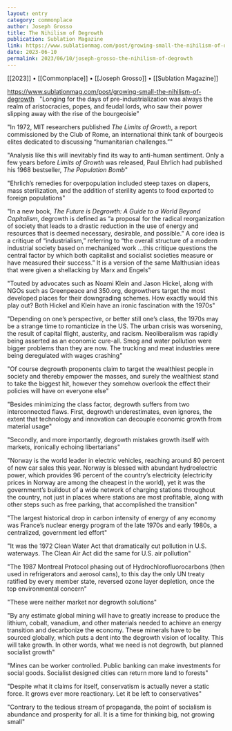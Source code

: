 ```yaml
---
layout: entry
category: commonplace
author: Joseph Grosso
title: The Nihilism of Degrowth
publication: Sublation Magazine
link: https://www.sublationmag.com/post/growing-small-the-nihilism-of-degrowth
date: 2023-06-10
permalink: 2023/06/10/joseph-grosso-the-nihilism-of-degrowth
---
```


[[2023]] • [[Commonplace]] • [[Joseph Grosso]] • [[Sublation Magazine]]

https://www.sublationmag.com/post/growing-small-the-nihilism-of-degrowth
 
"Longing for the days of pre-industrialization was always the realm of aristocracies, popes, and feudal lords, who saw their power slipping away with the rise of the bourgeoisie"

"In 1972, MIT researchers published *The Limits of Growth*, a report commissioned by the Club of Rome, an international think tank of bourgeois elites dedicated to discussing “humanitarian challenges.”"

"Analysis like this will inevitably find its way to anti-human sentiment. Only a few years before *Limits of Growth* was released, Paul Ehrlich had published his 1968 bestseller, *The Population Bomb*"

"Ehrlich’s remedies for overpopulation included steep taxes on diapers, mass sterilization, and the addition of sterility agents to food exported to foreign populations"

"In a new book, *The Future is Degrowth: A Guide to a World Beyond Capitalism*, degrowth is defined as “a proposal for the radical reorganization of society that leads to a drastic reduction in the use of energy and resources that is deemed necessary, desirable, and possible.” A core idea is a critique of “industrialism,” referring to “the overall structure of a modern industrial society based on mechanized work …this critique questions the central factor by which both capitalist and socialist societies measure or have measured their success.” It is a version of the same Malthusian ideas that were given a shellacking by Marx and Engels"

"Touted by advocates such as Noami Klein and Jason Hickel, along with NGOs such as Greenpeace and 350.org, degrowthers target the most developed places for their downgrading schemes. How exactly would this play out? Both Hickel and Klein have an ironic fascination with the 1970s"

"Depending on one’s perspective, or better still one’s class, the 1970s may be a strange time to romanticize in the US. The urban crisis was worsening, the result of capital flight, austerity, and racism. Neoliberalism was rapidly being asserted as an economic cure-all. Smog and water pollution were bigger problems than they are now. The trucking and meat industries were being deregulated with wages crashing"

"Of course degrowth proponents claim to target the wealthiest people in society and thereby empower the masses, and surely the wealthiest stand to take the biggest hit, however they somehow overlook the effect their policies will have on everyone else"

"Besides minimizing the class factor, degrowth suffers from two interconnected flaws. First, degrowth underestimates, even ignores, the extent that technology and innovation can decouple economic growth from material usage"

"Secondly, and more importantly, degrowth mistakes growth itself with markets, ironically echoing libertarians"

"Norway is the world leader in electric vehicles, reaching around 80 percent of new car sales this year. Norway is blessed with abundant hydroelectric power, which provides 96 percent of the country’s electricity (electricity prices in Norway are among the cheapest in the world), yet it was the government’s buildout of a wide network of charging stations throughout the country, not just in places where stations are most profitable, along with other steps such as free parking, that accomplished the transition"

"The largest historical drop in carbon intensity of energy of any economy was France’s nuclear energy program of the late 1970s and early 1980s, a centralized, government led effort"

"It was the 1972 Clean Water Act that dramatically cut pollution in U.S. waterways. The Clean Air Act did the same for U.S. air pollution"

"The 1987 Montreal Protocol phasing out of Hydrochlorofluorocarbons (then used in refrigerators and aerosol cans), to this day the only UN treaty ratified by every member state, reversed ozone layer depletion, once the top environmental concern"

"These were neither market nor degrowth solutions"

"By any estimate global mining will have to greatly increase to produce the lithium, cobalt, vanadium, and other materials needed to achieve an energy transition and decarbonize the economy. These minerals have to be sourced globally, which puts a dent into the degrowth vision of locality. This will take growth. In other words, what we need is not degrowth, but planned socialist growth"

"Mines can be worker controlled. Public banking can make investments for social goods. Socialist designed cities can return more land to forests"

"Despite what it claims for itself, conservatism is actually never a static force. It grows ever more reactionary. Let it be left to conservatives"

"Contrary to the tedious stream of propaganda, the point of socialism is abundance and prosperity for all. It is a time for thinking big, not growing small"
